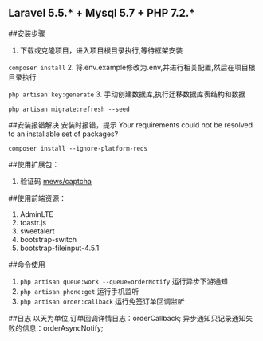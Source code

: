## Laravel 5.5.* + Mysql 5.7 + PHP 7.2.* 

##安装步骤
1. 下载或克隆项目，进入项目根目录执行,等待框架安装

``composer install``
2. 将.env.example修改为.env,并进行相关配置,然后在项目根目录执行

``php artisan key:generate``
3. 手动创建数据库,执行迁移数据库表结构和数据

``php artisan migrate:refresh --seed``



##安装报错解决
安装时报错，提示 Your requirements could not be resolved to an installable set of packages?

``composer install --ignore-platform-reqs``

##使用扩展包：
1. 验证码 [mews/captcha](https://github.com/mewebstudio/captcha)


##使用前端资源：
1. AdminLTE
2. toastr.js
3. sweetalert
4. bootstrap-switch
5. bootstrap-fileinput-4.5.1

##命令使用
1. ``php artisan queue:work --queue=orderNotify`` 运行异步下游通知
2. ``php artisan phone:get`` 运行手机监听
3. ``php artisan order:callback`` 运行免签订单回调监听
 
##日志
以天为单位,订单回调详情日志：orderCallback; 异步通知只记录通知失败的信息：orderAsyncNotify;


